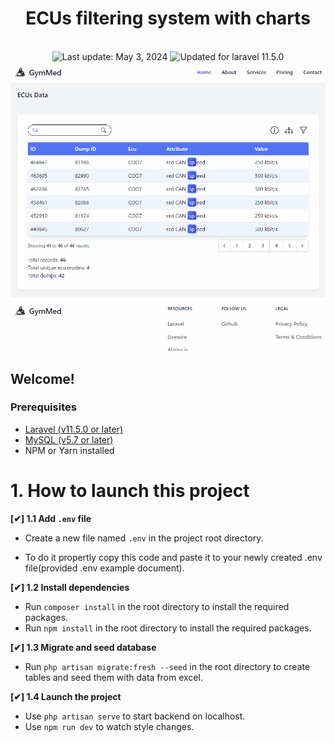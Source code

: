 <h1 align="center">
    ECUs filtering system with charts
</h1>
<br/>
<div align="center">
  <!-- <img src="https://img.shields.io/badge/⚙%20Routers%20count-%2048%20Best%20Practices-blue.svg" alt="48 items"/>  -->
  <img id="last-update-badge" src="https://img.shields.io/badge/%F0%9F%93%85%20Last%20update%20-%20May%203%2C%202024-green.svg" alt="Last update: May 3, 2024" /> 
  <img src="https://img.shields.io/badge/ %E2%9C%94%20Updated%20For%20Version%20-%20Laravel%2011.5.0-brightgreen.svg" alt="Updated for laravel 11.5.0"/>
</div>

<div align="center">
  <img src="./preview/gifs/gif.gif" alt="Ecu diagrams page"/>
</div>

## Welcome!

### Prerequisites

-   [Laravel (v11.5.0 or later)](https://laravel.com/docs/11.x/upgrade#updating-dependencies)
-   [MySQL (v5.7 or later)](https://laravel.com/docs/11.x/database#introduction)
-   NPM or Yarn installed

# 1. How to launch this project

**[✔] 1.1 Add `.env` file**

-   Create a new file named `.env` in the project root directory.

-   To do it propertly copy this code and paste it to your newly created .env file(provided .env example document).

**[✔] 1.2 Install dependencies**

-   Run `composer install` in the root directory to install the required packages.
-   Run `npm install` in the root directory to install the required packages.

**[✔] 1.3 Migrate and seed database**

-   Run `php artisan migrate:fresh --seed` in the root directory to create tables and seed them with data from excel.

**[✔] 1.4 Launch the project**

-   Use `php artisan serve` to start backend on localhost.
-   Use `npm run dev` to watch style changes.
